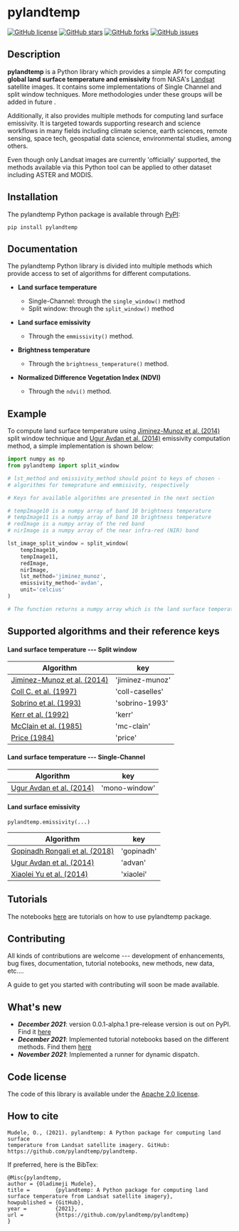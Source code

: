 # pylandtemp

[![GitHub license](https://img.shields.io/github/license/pylandtemp/pylandtemp)](https://github.com/pylandtemp/pylandtemp/blob/master/LICENSE)
[![GitHub stars](https://img.shields.io/github/stars/pylandtemp/pylandtemp)](https://github.com/pylandtemp/pylandtemp/stargazers)
[![GitHub forks](https://img.shields.io/github/forks/pylandtemp/pylandtemp)](https://github.com/pylandtemp/pylandtemp/network)
[![GitHub issues](https://img.shields.io/github/issues/pylandtemp/pylandtemp)](https://github.com/pylandtemp/pylandtemp/issues)

## Description

**pylandtemp** is a Python library which provides a simple API for computing **global land surface temperature and emissivity** from NASA's [Landsat](https://www.usgs.gov/landsat-missions) satellite images. It contains some implementations of Single Channel and split window techniques. More methodologies under these groups will be added in future .

Additionally, it also provides multiple methods for computing land surface emissivity. It is targeted towards supporting research and science workflows in many fields including climate science, earth sciences, remote sensing, space tech, geospatial data science, environmental studies, among others.

Even though only Landsat images are currently 'officially' supported, the methods available via this Python tool can be applied to other dataset including ASTER and MODIS.


## Installation

The pylandtemp Python package is available through [PyPI](https://pypi.org/project/pylandtemp/):

```
pip install pylandtemp
```


## Documentation

The pylandtemp Python library is divided into multiple methods which provide access to set of algorithms for different computations.


- **Land surface temperature**

    - Single-Channel: through the `single_window()` method
    - Split window: through the `split_window()` method

- **Land surface emissivity**
    - Through the `emmissivity()` method.

- **Brightness temperature**
    - Through the `brightness_temperature()` method.

- **Normalized Difference Vegetation Index (NDVI)**
    - Through the `ndvi()` method.


## Example

To compute land surface temperature using [Jiminez-Munoz et al. (2014)](https://ieeexplore.ieee.org/abstract/document/6784508/?casa_token=A6cR6LeSSuoAAAAA:eFg3nxZvDTJpEBhvAmOwwJxo9rWy-y3aTdnArzEfbtM1UWUbBLhG9NhmeiQstFLTY8jbsT7x) split window technique and [Ugur Avdan et al. (2014)](https://www.hindawi.com/journals/js/2016/1480307/) emissivity computation method, a simple implementation  is shown below:

```python
import numpy as np
from pylandtemp import split_window

# lst_method and emissivity_method should point to keys of chosen -
# algorithms for temeprature and emmisivity, respectively

# Keys for available algorithms are presented in the next section

# tempImage10 is a numpy array of band 10 brightness temperature 
# tempImage11 is a numpy array of band 10 brightness temperature 
# redImage is a numpy array of the red band
# nirImage is a numpy array of the near infra-red (NIR) band

lst_image_split_window = split_window(
    tempImage10, 
    tempImage11, 
    redImage, 
    nirImage, 
    lst_method='jiminez_munoz', 
    emissivity_method='avdan',
    unit='celcius'
)

# The function returns a numpy array which is the land surface temperature image.
```


## Supported algorithms and their reference keys

#### Land surface temperature --- Split window 

| Algorithm|key|
|----------|---|
|[Jiminez-Munoz et al. (2014)](https://ieeexplore.ieee.org/abstract/document/6784508/?casa_token=A6cR6LeSSuoAAAAA:eFg3nxZvDTJpEBhvAmOwwJxo9rWy-y3aTdnArzEfbtM1UWUbBLhG9NhmeiQstFLTY8jbsT7x)| 'jiminez-munoz' |
|[Coll C. et al. (1997)](https://agupubs.onlinelibrary.wiley.com/doi/abs/10.1029/97JD00929)|'coll-caselles'|
|[Sobrino et al. (1993)](https://link.springer.com/content/pdf/10.1007/BF02524225.pdf)|'sobrino-1993'|
|[Kerr et al. (1992)](https://www.sciencedirect.com/science/article/abs/pii/003442579290078X)|'kerr'|
|[McClain et al. (1985)](https://agupubs.onlinelibrary.wiley.com/doi/abs/10.1029/JC090iC06p11587)|'mc-clain'|
|[Price (1984)](https://agupubs.onlinelibrary.wiley.com/doi/abs/10.1029/JD089iD05p07231)|'price'|

#### Land surface temperature --- Single-Channel 

| Algorithm|key|
|----------|---|
|[Ugur Avdan et al. (2014)](https://www.hindawi.com/journals/js/2016/1480307/)| 'mono-window' |

#### Land surface emissivity 
`pylandtemp.emissivity(...)`

| Algorithm|key|
|----------|---|
|[Gopinadh Rongali et al. (2018)](https://www.researchgate.net/publication/327461405_Split-Window_Algorithm_for_Retrieval_of_Land_Surface_Temperature_Using_Landsat_8_Thermal_Infrared_Data)| 'gopinadh' |
|[Ugur Avdan et al. (2014)](https://www.hindawi.com/journals/js/2016/1480307/)| 'advan' |
|[Xiaolei Yu et al. (2014)](https://www.mdpi.com/2072-4292/6/10/9829)| 'xiaolei' |


## Tutorials
The notebooks [here](https://github.com/pylandtemp/pylandtemp/tree/master/tutorials) are tutorials on how to use pylandtemp package.


## Contributing

All kinds of contributions are welcome --- development of enhancements, bug fixes, documentation, tutorial notebooks, new methods, new data, etc.... 

A guide to get you started with contributing will soon be made available.


## What's new
- ***December 2021***: version 0.0.1-alpha.1 pre-release version is out on PyPI. Find it [here](https://pypi.org/project/pylandtemp/) 
- ***December 2021***: Implemented tutorial notebooks based on the different methods. Find them [here](https://github.com/pylandtemp/pylandtemp/tree/master/tutorials)
- ***November 2021***: Implemented a runner for dynamic dispatch.


## Code license 

The code of this library is available under the [Apache 2.0 license](https://fossa.com/blog/open-source-licenses-101-apache-license-2-0/).


## How to cite

```
Mudele, O., (2021). pylandtemp: A Python package for computing land surface 
temperature from Landsat satellite imagery. GitHub: https://github.com/pylandtemp/pylandtemp.
```

If preferred, here is the BibTex:
```
@Misc{pylandtemp,
author = {Oladimeji Mudele},
title =        {pylandtemp: A Python package for computing land surface temperature from Landsat satellite imagery},
howpublished = {GitHub},
year =         {2021},
url =          {https://github.com/pylandtemp/pylandtemp}
}
```


